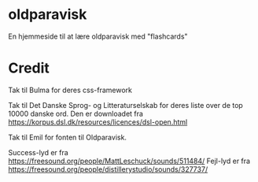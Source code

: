 # oldparavisk
En hjemmeside til at lære oldparavisk med "flashcards"

# Credit
Tak til Bulma for deres css-framework

Tak til Det Danske Sprog- og Litteraturselskab for deres liste over de top 10000 danske ord.
Den er downloadet fra https://korpus.dsl.dk/resources/licences/dsl-open.html

Tak til Emil for fonten til Oldparavisk.

Success-lyd er fra https://freesound.org/people/MattLeschuck/sounds/511484/
Fejl-lyd er fra https://freesound.org/people/distillerystudio/sounds/327737/
